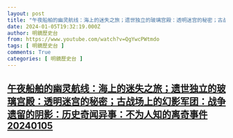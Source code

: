```yaml
---
layout: post
title: "午夜船舶的幽灵航线：海上的迷失之旅；遗世独立的玻璃宫殿：透明迷宫的秘密；古战场上的幻影军团：战争遗留的阴影：历史奇闻异事：不为人知的离奇事件20240105"
date: 2024-01-05T19:32:19.000Z
author: 明鏡歷史台
from: https://www.youtube.com/watch?v=QgYwcPWtmdo
tags: [ 明鏡歷史台 ]
comments: True
categories: [ 明鏡歷史台 ]
---
```

<!--1704483139000-->
[午夜船舶的幽灵航线：海上的迷失之旅；遗世独立的玻璃宫殿：透明迷宫的秘密；古战场上的幻影军团：战争遗留的阴影：历史奇闻异事：不为人知的离奇事件20240105](https://www.youtube.com/watch?v=QgYwcPWtmdo)
------

<div>

</div>
